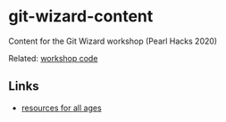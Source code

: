 # git-wizard-content

Content for the Git Wizard workshop (Pearl Hacks 2020)

Related: [workshop code](https://github.com/benknoble/git-wizard-code)

## Links

- [resources for all ages](./resources.md)
